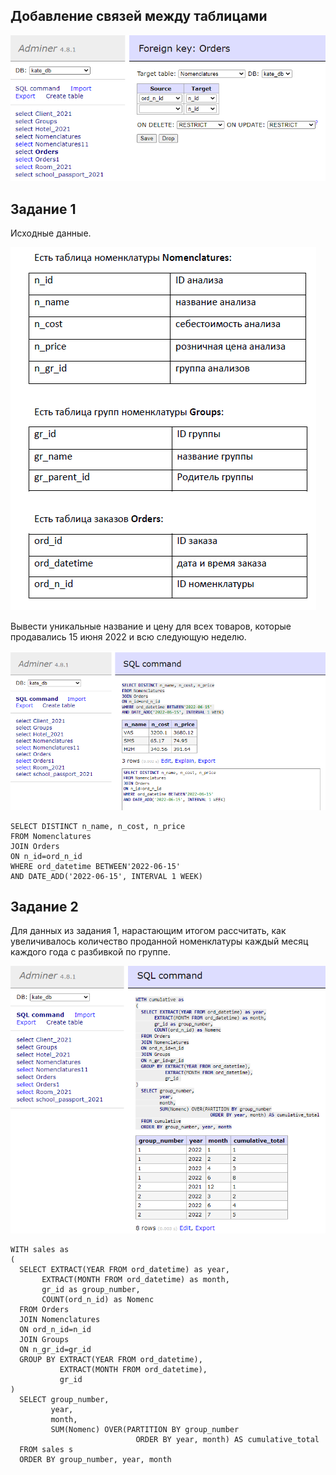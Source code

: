 ## Добавление связей между таблицами

![Пример](/SQL/screen/Screenshot_2SQL.png "Пример")

## Задание 1

Исходные данные.

![Пример1](/SQL/screen/0.png "Пример1")

Вывести уникальные название и цену для всех товаров, которые продавались 15 июня 2022 и всю следующую неделю.

![Пример](/SQL/screen/1.png "Пример")

```mysql
SELECT DISTINCT n_name, n_cost, n_price
FROM Nomenclatures
JOIN Orders
ON n_id=ord_n_id
WHERE ord_datetime BETWEEN'2022-06-15' 
AND DATE_ADD('2022-06-15', INTERVAL 1 WEEK)
```

## Задание 2

Для данных из задания 1, нарастающим итогом рассчитать, как увеличивалось количество проданной номенклатуры каждый месяц каждого года с разбивкой по группе.

![Пример](/SQL/screen/2_1.png "Пример")

```mysql
WITH sales as
(
  SELECT EXTRACT(YEAR FROM ord_datetime) as year,
       EXTRACT(MONTH FROM ord_datetime) as month,
       gr_id as group_number,
       COUNT(ord_n_id) as Nomenc
  FROM Orders
  JOIN Nomenclatures
  ON ord_n_id=n_id
  JOIN Groups
  ON n_gr_id=gr_id
  GROUP BY EXTRACT(YEAR FROM ord_datetime),
           EXTRACT(MONTH FROM ord_datetime),
           gr_id 
)
  SELECT group_number,
         year,
         month,
         SUM(Nomenc) OVER(PARTITION BY group_number
                            ORDER BY year, month) AS cumulative_total
  FROM sales s
  ORDER BY group_number, year, month
```

